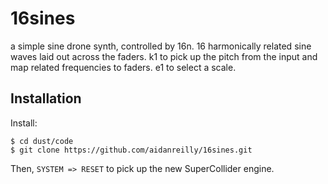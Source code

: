# 16sines

a simple sine drone synth, controlled by 16n. 16 harmonically related sine waves laid out across the faders. k1 to pick up the pitch from the input and map related frequencies to faders. e1 to select a scale.

## Installation

Install: 

	$ cd dust/code
	$ git clone https://github.com/aidanreilly/16sines.git

Then, `SYSTEM => RESET` to pick up the new SuperCollider engine.

